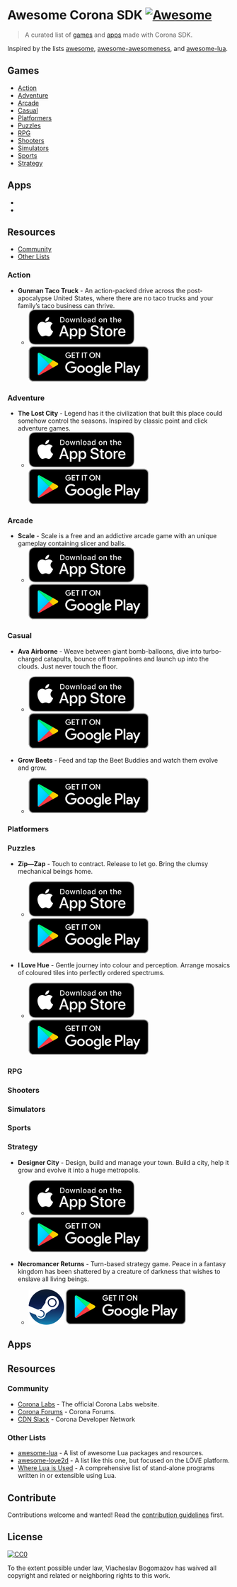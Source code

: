 # Awesome Corona SDK [![Awesome](https://cdn.rawgit.com/sindresorhus/awesome/d7305f38d29fed78fa85652e3a63e154dd8e8829/media/badge.svg)](https://github.com/sindresorhus/awesome)

> A curated list of [games](#games) and [apps](#apps) made with Corona SDK.

Inspired by the lists [awesome](https://github.com/sindresorhus/awesome), [awesome-awesomeness](https://github.com/bayandin/awesome-awesomeness), and [awesome-lua](https://github.com/LewisJEllis/awesome-lua).


## Games
- [Action](#action)
- [Adventure](#adventure)
- [Arcade](#arcade)
- [Casual](#casual)
- [Platformers](#platformers)
- [Puzzles](#puzzles)
- [RPG](#rpg)
- [Shooters](#shooters)
- [Simulators](#simulators)
- [Sports](#sports)
- [Strategy](#strategy)

## Apps
- [](#)
- [](#)

## Resources
- [Community](#community)
- [Other Lists](#other-lists)


### Action

- **Gunman Taco Truck** - An action-packed drive across the post-apocalypse United States, where there are no taco trucks and your family’s taco business can thrive.
  + [![iOS](appstore_icon.svg)](https://itunes.apple.com/ru/app/gunman-taco-truck/id961382781) [![Android](google_play_icon.svg)](https://play.google.com/store/apps/details?id=com.romerogames.gmtt)


### Adventure

- **The Lost City** - Legend has it the civilization that built this place could somehow control the seasons. Inspired by classic point and click adventure games. 
  + [![iOS](appstore_icon.svg)](https://itunes.apple.com/us/app/the-lost-city/id414835676?mt=8) [![Android](google_play_icon.svg)](https://play.google.com/store/apps/details?id=com.firemaplegames.thelostcity)


### Arcade

- **Scale** - Scale is a free and an addictive arcade game with an unique gameplay containing slicer and balls.
  + [![iOS](appstore_icon.svg)](https://itunes.apple.com/app/scale/id1200921809) [![Android](google_play_icon.svg)](https://play.google.com/store/apps/details?id=com.gmail.bulupe.Scale)


### Casual

- **Ava Airborne** - Weave between giant bomb-balloons, dive into turbo-charged catapults, bounce off trampolines and launch up into the clouds. Just never touch the floor.
  + [![iOS](appstore_icon.svg)](https://itunes.apple.com/gb/app/ava-airborne/id1327396071?mt=8) [![Android](google_play_icon.svg)](https://play.google.com/store/apps/details?id=com.playstack.avaairborne&hl=en_US)

- **Grow Beets** - Feed and tap the Beet Buddies and watch them evolve and grow.
  + [![Android](google_play_icon.svg)](https://play.google.com/store/apps/details?id=com.iex.growbeet)


### Platformers


### Puzzles

- **Zip—Zap** - Touch to contract. Release to let go. Bring the clumsy mechanical beings home.
  + [![iOS](appstore_icon.svg)](https://itunes.apple.com/us/app/zip-zap/id1146138135) [![Android](google_play_icon.svg)](https://play.google.com/store/apps/details?id=de.kamibox.zipzap)

- **I Love Hue** - Gentle journey into colour and perception. Arrange mosaics of coloured tiles into perfectly ordered spectrums.
  + [![iOS](appstore_icon.svg)](https://itunes.apple.com/ru/app/i-love-hue/id1081075274) [![Android](google_play_icon.svg)](https://play.google.com/store/apps/details?id=com.zutgames.ilovehue)

### RPG


### Shooters


### Simulators


### Sports


### Strategy
- **Designer City** - Design, build and manage your town. Build a city, help it grow and evolve it into a huge metropolis.
  + [![iOS](appstore_icon.svg)](https://itunes.apple.com/us/app/designer-city/id1021092114?mt=8) [![Android](google_play_icon.svg)](https://play.google.com/store/apps/details?id=com.spheregamestudios.designercity&hl=en)

- **Necromancer Returns** - Turn-based strategy game. Peace in a fantasy kingdom has been shattered by a creature of darkness that wishes to enslave all living beings.
  + [![Steam](steam_icon.svg)](https://store.steampowered.com/app/632020/Necromancer_Returns/) [![Android](google_play_icon.svg)](https://play.google.com/store/apps/details?id=com.kingsbounty.turnbased.strategy.td)


## Apps


## Resources

### Community
- [Corona Labs](https://coronalabs.com/) - The official Corona Labs website.
- [Corona Forums](https://forums.coronalabs.com/) - Corona Forums.
- [CDN Slack](https://coronadevelopers.slack.com/) - Corona Developer Network




### Other Lists
- [awesome-lua](https://github.com/LewisJEllis/awesome-lua) - A list of awesome Lua packages and resources.
- [awesome-love2d](https://github.com/love2d-community/awesome-love2d) - A list like this one, but focused on the LÖVE platform.
- [Where Lua is Used](https://sites.google.com/site/marbux/home/where-lua-is-used) - A comprehensive list of stand-alone programs written in or extensible using Lua.


## Contribute

Contributions welcome and wanted! Read the [contribution guidelines](contributing.md) first.

## License

[![CC0](https://licensebuttons.net/p/zero/1.0/88x31.png)](https://creativecommons.org/publicdomain/zero/1.0/)

To the extent possible under law, Viacheslav Bogomazov has waived all copyright and related or neighboring rights to this work.